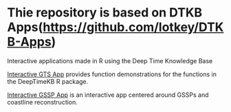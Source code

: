 # Thie repository is based on DTKB Apps(https://github.com/lotkey/DTKB-Apps)
Interactive applications made in R using the Deep Time Knowledge Base

[Interactive GTS App](./Interactive&#32;GTS&#32;App) provides function demonstrations for the functions in the DeepTimeKB R package.

[Interactive GSSP App](./Interactive&#32;GSSP&#32;App) is an interactive app centered around GSSPs and coastline reconstruction.
